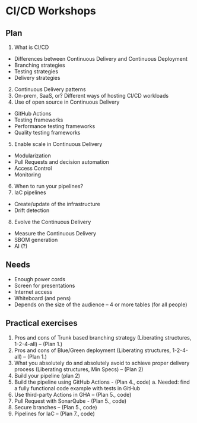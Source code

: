 # CI/CD Workshops

## Plan

1. What is CI/CD  
  * Differences between Continuous Delivery and Continuous Deployment  
  * Branching strategies  
  * Testing strategies  
  * Delivery strategies  
2. Continuous Delivery patterns  
3. On-prem, SaaS, or? Different ways of hosting CI/CD workloads  
4. Use of open source in Continuous Delivery 
  * GitHub Actions
  * Testing frameworks
  * Performance testing frameworks
  * Quality testing frameworks
5. Enable scale in Continuous Delivery 
  * Modularization
  * Pull Requests and decision automation
  * Access Control
  * Monitoring
6. When to run your pipelines?
7. IaC pipelines
  * Create/update of the infrastructure
  * Drift detection
8. Evolve the Continuous Delivery
  * Measure the Continuous Delivery
  * SBOM generation
  * AI (?)

## Needs

-	Enough power cords
-	Screen for presentations
-	Internet access
-	Whiteboard (and pens)
-	Depends on the size of the audience – 4 or more tables (for all people)


## Practical exercises

1.	Pros and cons of Trunk based branching strategy (Liberating structures, 1-2-4-all) – (Plan 1.)
2.	Pros and cons of Blue/Green deployment (Liberating structures, 1-2-4-all) – (Plan 1.)
3.	What you absolutely do and absolutely avoid to achieve proper delivery process (Liberating structures, Min Specs) – (Plan 2)
4. Build your pipeline (plan 2)
4.	Build the pipeline using GitHub Actions - (Plan 4., code) 
a.	Needed: find a fully functional code example with tests in GitHub
5.	Use third-party Actions in GHA – (Plan 5., code)
6.	Pull Request with SonarQube - (Plan 5., code)
7.	Secure branches – (Plan 5., code)
8.	Pipelines for IaC – (Plan 7., code)
